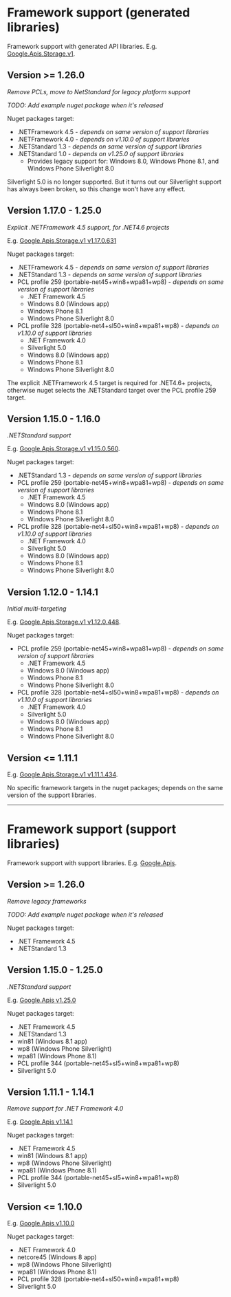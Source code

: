 # Framework support (generated libraries)

Framework support with generated API libraries. E.g. [Google.Apis.Storage.v1](https://www.nuget.org/packages/Google.Apis.Storage.v1). 

## Version >= 1.26.0
_Remove PCLs, move to NetStandard for legacy platform support_

_TODO: Add example nuget package when it's released_

Nuget packages target:

* .NETFramework 4.5 - _depends on same version of support libraries_
* .NETFramework 4.0 - _depends on v1.10.0 of support libraries_
* .NETStandard 1.3 - _depends on same version of support libraries_
* .NETStandard 1.0 - _depends on v1.25.0 of support libraries_
  * Provides legacy support for: Windows 8.0, Windows Phone 8.1, and Windows Phone Silverlight 8.0

Silverlight 5.0 is no longer supported. But it turns out our Silverlight support has always been broken, so this change won't have any effect.

## Version 1.17.0 - 1.25.0
_Explicit .NETFramework 4.5 support, for .NET4.6 projects_

E.g. [Google.Apis.Storage.v1 v1.17.0.631](https://www.nuget.org/packages/Google.Apis.Storage.v1/1.17.0.631)

Nuget packages target:

* .NETFramework 4.5 - _depends on same version of support libraries_
* .NETStandard 1.3 - _depends on same version of support libraries_
* PCL profile 259 (portable-net45+win8+wpa81+wp8) - _depends on same version of support libraries_
  * .NET Framework 4.5
  * Windows 8.0 (Windows app)
  * Windows Phone 8.1
  * Windows Phone Silverlight 8.0
* PCL profile  328 (portable-net4+sl50+win8+wpa81+wp8) - _depends on v1.10.0 of support libraries_
  * .NET Framework 4.0
  * Silverlight 5.0
  * Windows 8.0 (Windows app)
  * Windows Phone 8.1
  * Windows Phone Silverlight 8.0 

The explicit .NETFramework 4.5 target is required for .NET4.6+ projects, otherwise nuget selects the .NETStandard target over the PCL profile 259 target.

## Version 1.15.0 - 1.16.0
_.NETStandard support_

E.g. [Google.Apis.Storage.v1 v1.15.0.560](https://www.nuget.org/packages/Google.Apis.Storage.v1/1.15.0.560).

Nuget packages target:

* .NETStandard 1.3 - _depends on same version of support libraries_
* PCL profile 259 (portable-net45+win8+wpa81+wp8) - _depends on same version of support libraries_
  * .NET Framework 4.5
  * Windows 8.0 (Windows app)
  * Windows Phone 8.1
  * Windows Phone Silverlight 8.0
* PCL profile  328 (portable-net4+sl50+win8+wpa81+wp8) - _depends on v1.10.0 of support libraries_
  * .NET Framework 4.0
  * Silverlight 5.0
  * Windows 8.0 (Windows app)
  * Windows Phone 8.1
  * Windows Phone Silverlight 8.0 

## Version 1.12.0 - 1.14.1
_Initial multi-targeting_

E.g. [Google.Apis.Storage.v1 v1.12.0.448](https://www.nuget.org/packages/Google.Apis.Storage.v1/1.12.0.448).

Nuget packages target:

* PCL profile 259 (portable-net45+win8+wpa81+wp8) - _depends on same version of support libraries_
  * .NET Framework 4.5
  * Windows 8.0 (Windows app)
  * Windows Phone 8.1
  * Windows Phone Silverlight 8.0
* PCL profile  328 (portable-net4+sl50+win8+wpa81+wp8) - _depends on v1.10.0 of support libraries_
  * .NET Framework 4.0
  * Silverlight 5.0
  * Windows 8.0 (Windows app)
  * Windows Phone 8.1
  * Windows Phone Silverlight 8.0 

## Version <= 1.11.1

E.g. [Google.Apis.Storage.v1 v1.11.1.434](https://www.nuget.org/packages/Google.Apis.Storage.v1/1.11.1.434).

No specific framework targets in the nuget packages; depends on the same version of the support libraries.

----------

# Framework support (support libraries)

Framework support with support libraries. E.g. [Google.Apis](https://www.nuget.org/packages/Google.Apis). 

## Version >= 1.26.0
_Remove legacy frameworks_

_TODO: Add example nuget package when it's released_

Nuget packages target:

* .NET Framework 4.5
* .NETStandard 1.3

## Version 1.15.0 - 1.25.0
_.NETStandard support_

E.g. [Google.Apis v1.25.0](https://www.nuget.org/packages/Google.Apis/1.25.0)

Nuget packages target:

* .NET Framework 4.5
* .NETStandard 1.3
* win81 (Windows 8.1 app)
* wp8 (Windows Phone Silverlight)
* wpa81 (Windows Phone 8.1)
* PCL profile 344 (portable-net45+sl5+win8+wpa81+wp8)
 * Silverlight 5.0

## Version 1.11.1 - 1.14.1

_Remove support for .NET Framework 4.0_

E.g. [Google.Apis v1.14.1](https://www.nuget.org/packages/Google.Apis/1.14.1)

Nuget packages target:

* .NET Framework 4.5
* win81 (Windows 8.1 app)
* wp8 (Windows Phone Silverlight)
* wpa81 (Windows Phone 8.1)
* PCL profile 344 (portable-net45+sl5+win8+wpa81+wp8)
 * Silverlight 5.0

## Version <= 1.10.0

E.g. [Google.Apis v1.10.0](https://www.nuget.org/packages/Google.Apis/1.10.0)

Nuget packages target:

* .NET Framework 4.0
* netcore45 (Windows 8 app)
* wp8 (Windows Phone Silverlight)
* wpa81 (Windows Phone 8.1)
* PCL profile 328 (portable-net4+sl50+win8+wpa81+wp8)
 * Silverlight 5.0
